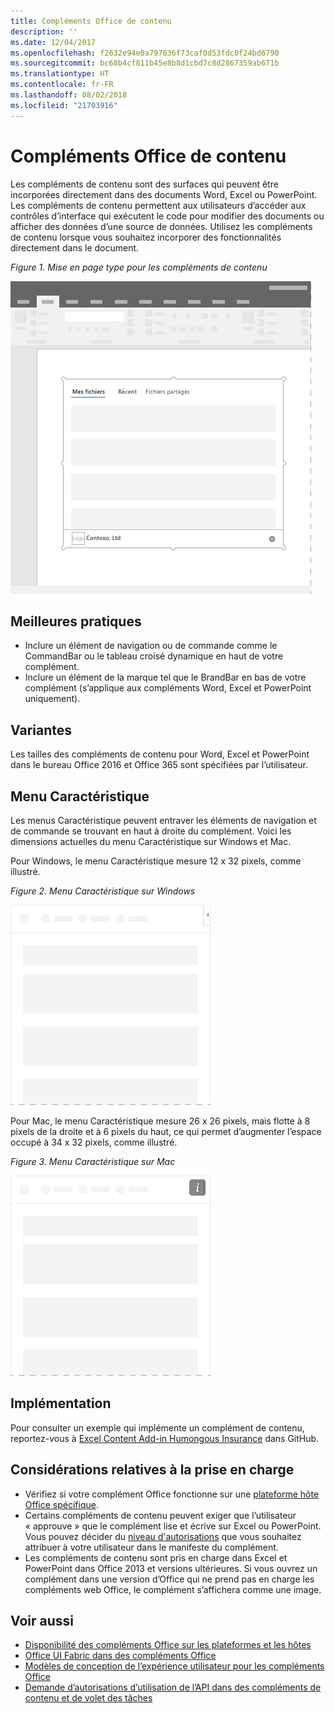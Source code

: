 ```yaml
---
title: Compléments Office de contenu
description: ''
ms.date: 12/04/2017
ms.openlocfilehash: f2632e94e0a797836f73caf0d53fdc0f24bd6790
ms.sourcegitcommit: bc68b4cf811b45e8b8d1cbd7c8d2867359ab671b
ms.translationtype: HT
ms.contentlocale: fr-FR
ms.lasthandoff: 08/02/2018
ms.locfileid: "21703916"
---
```

# <a name="content-office-add-ins"></a>Compléments Office de contenu

Les compléments de contenu sont des surfaces qui peuvent être incorporées directement dans des documents Word, Excel ou PowerPoint. Les compléments de contenu permettent aux utilisateurs d’accéder aux contrôles d’interface qui exécutent le code pour modifier des documents ou afficher des données d’une source de données. Utilisez les compléments de contenu lorsque vous souhaitez incorporer des fonctionnalités directement dans le document.  

*Figure 1. Mise en page type pour les compléments de contenu*

![Exemple d’image affichant une mise en page typique pour des compléments de contenu.](../images/overview-with-app-content.png)

## <a name="best-practices"></a>Meilleures pratiques

- Inclure un élément de navigation ou de commande comme le CommandBar ou le tableau croisé dynamique en haut de votre complément.
- Inclure un élément de la marque tel que le BrandBar en bas de votre complément (s’applique aux compléments Word, Excel et PowerPoint uniquement).

## <a name="variants"></a>Variantes

Les tailles des compléments de contenu pour Word, Excel et PowerPoint dans le bureau Office 2016 et Office 365 sont spécifiées par l’utilisateur.

## <a name="personality-menu"></a>Menu Caractéristique

Les menus Caractéristique peuvent entraver les éléments de navigation et de commande se trouvant en haut à droite du complément. Voici les dimensions actuelles du menu Caractéristique sur Windows et Mac.

Pour Windows, le menu Caractéristique mesure 12 x 32 pixels, comme illustré.

*Figure 2. Menu Caractéristique sur Windows* 

![Image illustrant le menu Caractéristique sur le bureau Windows](../images/personality-menu-win.png)


Pour Mac, le menu Caractéristique mesure 26 x 26 pixels, mais flotte à 8 pixels de la droite et à 6 pixels du haut, ce qui permet d’augmenter l’espace occupé à 34 x 32 pixels, comme illustré.

*Figure 3. Menu Caractéristique sur Mac*

![Image illustrant le menu Caractéristique sur le bureau Mac](../images/personality-menu-mac.png)

## <a name="implementation"></a>Implémentation

Pour consulter un exemple qui implémente un complément de contenu, reportez-vous à [Excel Content Add-in Humongous Insurance](https://github.com/OfficeDev/Excel-Content-Add-in-Humongous-Insurance) dans GitHub.

## <a name="support-considerations"></a>Considérations relatives à la prise en charge
- Vérifiez si votre complément Office fonctionne sur une [plateforme hôte Office spécifique](https://docs.microsoft.com/office/dev/add-ins/overview/office-add-in-availability). 
- Certains compléments de contenu peuvent exiger que l’utilisateur « approuve » que le complément lise et écrive sur Excel ou PowerPoint. Vous pouvez décider du [niveau d'autorisations](https://docs.microsoft.com/office/dev/add-ins/develop/requesting-permissions-for-api-use-in-content-and-task-pane-add-ins) que vous souhaitez attribuer à votre utilisateur dans le manifeste du complément.  
- Les compléments de contenu sont pris en charge dans Excel et PowerPoint dans Office 2013 et versions ultérieures. Si vous ouvrez un complément dans une version d’Office qui ne prend pas en charge les compléments web Office, le complément s’affichera comme une image.

## <a name="see-also"></a>Voir aussi
- [Disponibilité des compléments Office sur les plateformes et les hôtes](https://docs.microsoft.com/office/dev/add-ins/overview/office-add-in-availability)
- [Office UI Fabric dans des compléments Office](https://docs.microsoft.com/office/dev/add-ins/design/office-ui-fabric) 
- [Modèles de conception de l’expérience utilisateur pour les compléments Office](https://docs.microsoft.com/office/dev/add-ins/design/ux-design-pattern-templates)
- [Demande d’autorisations d’utilisation de l’API dans des compléments de contenu et de volet des tâches](https://docs.microsoft.com/office/dev/add-ins/develop/requesting-permissions-for-api-use-in-content-and-task-pane-add-ins)
